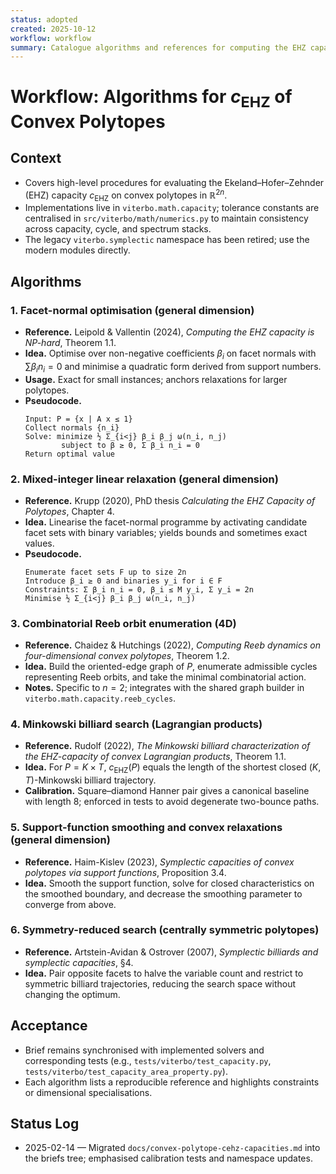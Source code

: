 ```yaml
---
status: adopted
created: 2025-10-12
workflow: workflow
summary: Catalogue algorithms and references for computing the EHZ capacity of convex polytopes.
---
```


# Workflow: Algorithms for $c_{\mathrm{EHZ}}$ of Convex Polytopes

## Context

- Covers high-level procedures for evaluating the Ekeland–Hofer–Zehnder (EHZ) capacity $c_{\mathrm{EHZ}}$ on convex polytopes in $\mathbb{R}^{2n}$.
- Implementations live in `viterbo.math.capacity`; tolerance constants are centralised in `src/viterbo/math/numerics.py` to maintain consistency across capacity, cycle, and spectrum stacks.
- The legacy `viterbo.symplectic` namespace has been retired; use the modern modules directly.

## Algorithms

### 1. Facet-normal optimisation (general dimension)

- **Reference.** Leipold & Vallentin (2024), *Computing the EHZ capacity is NP-hard*, Theorem 1.1.
- **Idea.** Optimise over non-negative coefficients $\beta_i$ on facet normals with $\sum \beta_i n_i = 0$ and minimise a quadratic form derived from support numbers.
- **Usage.** Exact for small instances; anchors relaxations for larger polytopes.
- **Pseudocode.**
  ```text
  Input: P = {x | A x ≤ 1}
  Collect normals {n_i}
  Solve: minimize ½ Σ_{i<j} β_i β_j ω(n_i, n_j)
          subject to β ≥ 0, Σ β_i n_i = 0
  Return optimal value
  ```

### 2. Mixed-integer linear relaxation (general dimension)

- **Reference.** Krupp (2020), PhD thesis *Calculating the EHZ Capacity of Polytopes*, Chapter 4.
- **Idea.** Linearise the facet-normal programme by activating candidate facet sets with binary variables; yields bounds and sometimes exact values.
- **Pseudocode.**
  ```text
  Enumerate facet sets F up to size 2n
  Introduce β_i ≥ 0 and binaries y_i for i ∈ F
  Constraints: Σ β_i n_i = 0, β_i ≤ M y_i, Σ y_i = 2n
  Minimise ½ Σ_{i<j} β_i β_j ω(n_i, n_j)
  ```

### 3. Combinatorial Reeb orbit enumeration (4D)

- **Reference.** Chaidez & Hutchings (2022), *Computing Reeb dynamics on four-dimensional convex polytopes*, Theorem 1.2.
- **Idea.** Build the oriented-edge graph of $P$, enumerate admissible cycles representing Reeb orbits, and take the minimal combinatorial action.
- **Notes.** Specific to $n=2$; integrates with the shared graph builder in `viterbo.math.capacity.reeb_cycles`.

### 4. Minkowski billiard search (Lagrangian products)

- **Reference.** Rudolf (2022), *The Minkowski billiard characterization of the EHZ-capacity of convex Lagrangian products*, Theorem 1.1.
- **Idea.** For $P = K \times T$, $c_{\mathrm{EHZ}}(P)$ equals the length of the shortest closed $(K,T)$-Minkowski billiard trajectory.
- **Calibration.** Square–diamond Hanner pair gives a canonical baseline with length $8$; enforced in tests to avoid degenerate two-bounce paths.

### 5. Support-function smoothing and convex relaxations (general dimension)

- **Reference.** Haim-Kislev (2023), *Symplectic capacities of convex polytopes via support functions*, Proposition 3.4.
- **Idea.** Smooth the support function, solve for closed characteristics on the smoothed boundary, and decrease the smoothing parameter to converge from above.

### 6. Symmetry-reduced search (centrally symmetric polytopes)

- **Reference.** Artstein-Avidan & Ostrover (2007), *Symplectic billiards and symplectic capacities*, §4.
- **Idea.** Pair opposite facets to halve the variable count and restrict to symmetric billiard trajectories, reducing the search space without changing the optimum.

## Acceptance

- Brief remains synchronised with implemented solvers and corresponding tests (e.g., `tests/viterbo/test_capacity.py`, `tests/viterbo/test_capacity_area_property.py`).
- Each algorithm lists a reproducible reference and highlights constraints or dimensional specialisations.

## Status Log

- 2025-02-14 — Migrated `docs/convex-polytope-cehz-capacities.md` into the briefs tree; emphasised calibration tests and namespace updates.
